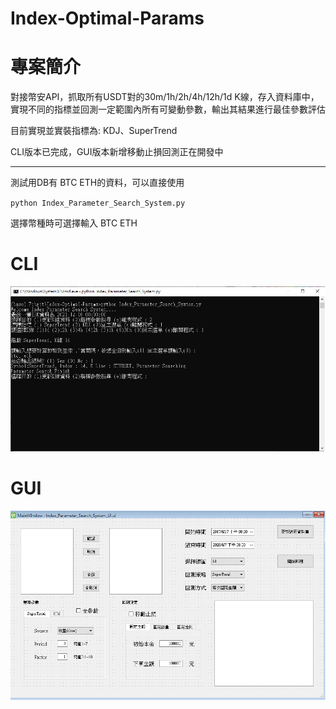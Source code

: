 # Index-Optimal-Params
# 專案簡介

對接幣安API，抓取所有USDT對的30m/1h/2h/4h/12h/1d K線，存入資料庫中，實現不同的指標並回測一定範圍內所有可變動參數，輸出其結果進行最佳參數評估

目前實現並實裝指標為: KDJ、SuperTrend

CLI版本已完成，GUI版本新增移動止損回測正在開發中

---

測試用DB有 BTC ETH的資料，可以直接使用

`python Index_Parameter_Search_System.py`

選擇幣種時可選擇輸入 BTC ETH

# CLI
![cli](https://github.com/birsbear/Index-Optimal-Params/blob/main/image/SuperTrend.png)

# GUI
![gui](https://github.com/birsbear/Index-Optimal-Params/blob/main/image/GUI.png)
